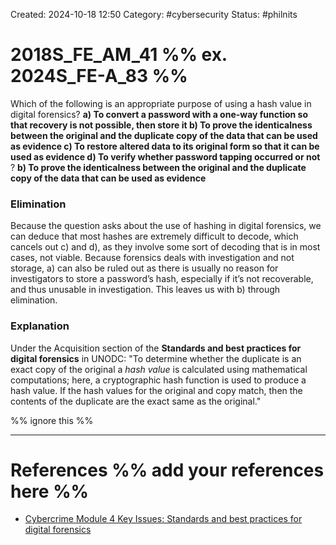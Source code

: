 Created: 2024-10-18 12:50
Category: #cybersecurity
Status: #philnits



# 2018S_FE_AM_41 %% ex. 2024S_FE-A_83 %%

Which of the following is an appropriate purpose of using a hash value in digital forensics?
**a) To convert a password with a one-way function so that recovery is not possible, then store it
b) To prove the identicalness between the original and the duplicate copy of the data that can be used as evidence
c) To restore altered data to its original form so that it can be used as evidence
d) To verify whether password tapping occurred or not**
?
**b) To prove the identicalness between the original and the duplicate copy of the data that can be used as evidence**
### Elimination
Because the question asks about the use of hashing in digital forensics, we can deduce that most hashes are extremely difficult to decode, which cancels out c) and d), as they involve some sort of decoding that is in most cases, not viable.
Because forensics deals with investigation and not storage, a) can also be ruled out as there is usually no reason for investigators to store a password’s hash, especially if it’s not recoverable, and thus unusable in investigation.
This leaves us with b) through elimination.
### Explanation
Under the Acquisition section of the **Standards and best practices for digital forensics** in UNODC:
"To determine whether the duplicate is an exact copy of the original a _hash value_ is calculated using mathematical computations; here, a cryptographic hash function is used to produce a hash value. If the hash values for the original and copy match, then the contents of the duplicate are the exact same as the original."






%% ignore this %%
<!--SR:!2025-04-16,41,290-->
---









# References %% add your references here %%
- [Cybercrime Module 4 Key Issues: Standards and best practices for digital forensics](https://www.unodc.org/e4j/en/cybercrime/module-4/key-issues/standards-and-best-practices-for-digital-forensics.html)